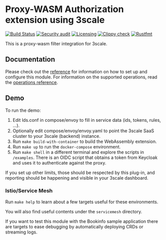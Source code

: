 # Proxy-WASM Authorization extension using 3scale

[![Build Status](https://github.com/3scale/threescale-wasm-auth/actions/workflows/ci.yaml/badge.svg)](https://github.com/3scale/threescale-wasm-auth/actions/workflows/CI/)
[![Security audit](https://github.com/3scale/threescale-wasm-auth/actions/workflows/audit.yaml/badge.svg)](https://github.com/3scale/threescale-wasm-auth/actions/workflows/Dependencies/)
[![Licensing](https://github.com/3scale/threescale-wasm-auth/actions/workflows/license.yaml/badge.svg)](https://github.com/3scale/threescale-wasm-auth/actions/workflows/Licensing/)
[![Clippy check](https://github.com/3scale/threescale-wasm-auth/actions/workflows/clippy.yaml/badge.svg)](https://github.com/3scale/threescale-wasm-auth/actions/workflows/Clippy/)
[![Rustfmt](https://github.com/3scale/threescale-wasm-auth/actions/workflows/format.yaml/badge.svg)](https://github.com/3scale/threescale-wasm-auth/actions/workflows/Rustfmt/)

This is a proxy-wasm filter integration for 3scale.

## Documentation

Please check out the [reference](./docs/reference.md) for information on how to set up and configure this module.
For information on the supported operations, read the [operations reference](./docs/operations.md).

## Demo

To run the demo:

1. Edit lds.conf in compose/envoy to fill in service data (ids, tokens, rules, ...).
2. Optionally edit compose/envoy/envoy.yaml to point the 3scale SaaS cluster to your 3scale (backend) instance.
3. Run `make build-with-container` to build the WebAssembly extension.
4. Run `make up` to run the `docker-compose` environment.
5. Run `make shell` in a different terminal and explore the scripts in `/examples`.
   There is an OIDC script that obtains a token from Keycloak and uses it to authenticate against the proxy.

If you set up other limits, those should be respected by this plug-in, and reporting should be happening and visible in your 3scale dashboard.

### Istio/Service Mesh

Run `make help` to learn about a few targets useful for these environments.

You will also find useful contents under the `servicemesh` directory.

If you want to test this module with the Bookinfo sample application there are targets to ease debugging by automatically deploying CRDs or streaming logs.
